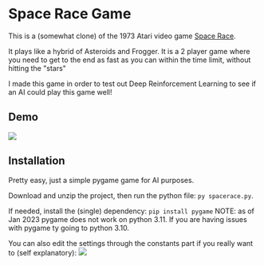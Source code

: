 
# Space Race Game

This is a (somewhat clone) of the 1973 Atari video game [Space Race](https://en.wikipedia.org/wiki/Space_Race_(video_game)).

It plays like a hybrid of Asteroids and Frogger.
It is a 2 player game where you need to get to the end as fast as you can within the time limit, without hitting the "stars"

I made this game in order to test out Deep Reinforcement Learning to see if an AI could play this game well!
## Demo

![](https://i.imgur.com/aCpxqL9.gif)


## Installation

Pretty easy, just a simple pygame game for AI purposes.

Download and unzip the project, then run the python file: `py spacerace.py`.

If needed, install the (single) dependency: `pip install pygame`
NOTE: as of Jan 2023 pygame does not work on python 3.11. If you are having issues with pygame ty going to python 3.10.

You can also edit the settings through the constants part if you really want to (self explanatory):
![](https://i.imgur.com/hGRyTdj.png)
    
